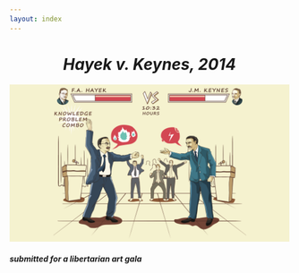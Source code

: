 ```yaml
---
layout: index
---
```


<style>body{max-width:500px;margin:auto;padding:10px;}h1{text-align:center;}img{max-width:100%;}</style>

# *Hayek v. Keynes, 2014*

![Hayek v. Keynes](/assets/hayek-versus-keynes-2014.png)
##### submitted for a libertarian art gala
